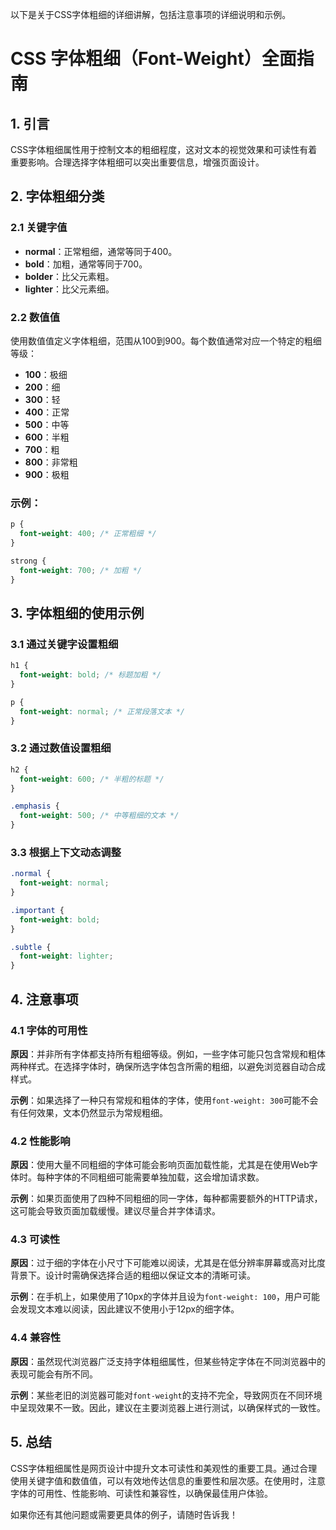 以下是关于CSS字体粗细的详细讲解，包括注意事项的详细说明和示例。

# CSS 字体粗细（Font-Weight）全面指南

## 1. 引言
CSS字体粗细属性用于控制文本的粗细程度，这对文本的视觉效果和可读性有着重要影响。合理选择字体粗细可以突出重要信息，增强页面设计。

## 2. 字体粗细分类

### 2.1 关键字值
- **normal**：正常粗细，通常等同于400。
- **bold**：加粗，通常等同于700。
- **bolder**：比父元素粗。
- **lighter**：比父元素细。

### 2.2 数值值
使用数值值定义字体粗细，范围从100到900。每个数值通常对应一个特定的粗细等级：
- **100**：极细
- **200**：细
- **300**：轻
- **400**：正常
- **500**：中等
- **600**：半粗
- **700**：粗
- **800**：非常粗
- **900**：极粗

### 示例：
```css
p {
  font-weight: 400; /* 正常粗细 */
}

strong {
  font-weight: 700; /* 加粗 */
}
```

## 3. 字体粗细的使用示例

### 3.1 通过关键字设置粗细
```css
h1 {
  font-weight: bold; /* 标题加粗 */
}

p {
  font-weight: normal; /* 正常段落文本 */
}
```

### 3.2 通过数值设置粗细
```css
h2 {
  font-weight: 600; /* 半粗的标题 */
}

.emphasis {
  font-weight: 500; /* 中等粗细的文本 */
}
```

### 3.3 根据上下文动态调整
```css
.normal {
  font-weight: normal;
}

.important {
  font-weight: bold;
}

.subtle {
  font-weight: lighter;
}
```

## 4. 注意事项

### 4.1 字体的可用性
**原因**：并非所有字体都支持所有粗细等级。例如，一些字体可能只包含常规和粗体两种样式。在选择字体时，确保所选字体包含所需的粗细，以避免浏览器自动合成样式。

**示例**：如果选择了一种只有常规和粗体的字体，使用`font-weight: 300`可能不会有任何效果，文本仍然显示为常规粗细。

### 4.2 性能影响
**原因**：使用大量不同粗细的字体可能会影响页面加载性能，尤其是在使用Web字体时。每种字体的不同粗细可能需要单独加载，这会增加请求数。

**示例**：如果页面使用了四种不同粗细的同一字体，每种都需要额外的HTTP请求，这可能会导致页面加载缓慢。建议尽量合并字体请求。

### 4.3 可读性
**原因**：过于细的字体在小尺寸下可能难以阅读，尤其是在低分辨率屏幕或高对比度背景下。设计时需确保选择合适的粗细以保证文本的清晰可读。

**示例**：在手机上，如果使用了10px的字体并且设为`font-weight: 100`，用户可能会发现文本难以阅读，因此建议不使用小于12px的细字体。

### 4.4 兼容性
**原因**：虽然现代浏览器广泛支持字体粗细属性，但某些特定字体在不同浏览器中的表现可能会有所不同。

**示例**：某些老旧的浏览器可能对`font-weight`的支持不完全，导致网页在不同环境中呈现效果不一致。因此，建议在主要浏览器上进行测试，以确保样式的一致性。

## 5. 总结
CSS字体粗细属性是网页设计中提升文本可读性和美观性的重要工具。通过合理使用关键字值和数值值，可以有效地传达信息的重要性和层次感。在使用时，注意字体的可用性、性能影响、可读性和兼容性，以确保最佳用户体验。

如果你还有其他问题或需要更具体的例子，请随时告诉我！